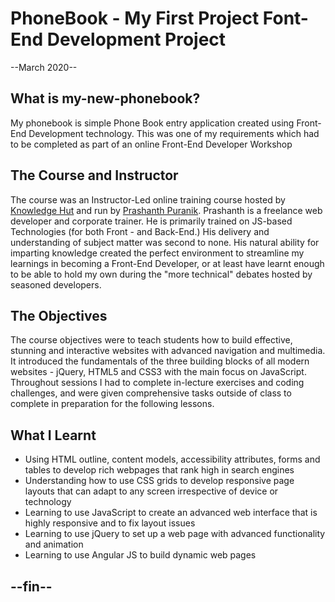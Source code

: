 <h1>PhoneBook - My First Project Font-End Development Project</h1>
<p>--March 2020--<br/></p>
<h2>What is my-new-phonebook?</h2>
<p>My phonebook is simple Phone Book entry application created using Front-End Development technology. This was one of my requirements which had to be completed as part of an online Front-End Developer Workshop </p>
<h2>The Course and Instructor</h2>
<p>The course was an Instructor-Led online training course hosted by <a href="https://www.knowledgehut.com/" target="_blank">Knowledge Hut</a> and run by <a href="https://github.com/puranik3" target="_blank">Prashanth Puranik</a>. Prashanth is a freelance web developer and corporate trainer. He is primarily trained on JS-based Technologies (for both Front - and Back-End.) His delivery and understanding of subject matter was second to none. His natural ability for imparting knowledge created the perfect environment to streamline my learnings in becoming a Front-End Developer, or at least have learnt enough to be able to hold my own during the "more technical" debates hosted by seasoned developers.</p>
<h2>The Objectives</h2>
<p>The course objectives were to teach students how to build effective, stunning and interactive websites with advanced navigation and multimedia. It introduced the fundamentals of the three building blocks of all modern websites - jQuery, HTML5 and CSS3 with the main focus on JavaScript. Throughout sessions I had to complete in-lecture exercises and coding challenges, and were given comprehensive tasks outside of class to complete in preparation for the following lessons.</p>
<h2> What I Learnt</h2>
<p>
<ul>
<li>Using HTML outline, content models, accessibility attributes, forms and tables to develop rich webpages that rank high in search engines</li>
<li>Understanding how to use CSS grids to develop responsive page layouts that can adapt to any screen irrespective of device or technology</li>
<li>Learning to use JavaScript to create an advanced web interface that is highly responsive and to fix layout issues</li>
<li>Learning to use jQuery to set up a web page with advanced functionality and animation</li>
<li>Learning to use Angular JS to build dynamic web pages</li>
</ul>
</p>
<h2>--fin--</h2>

